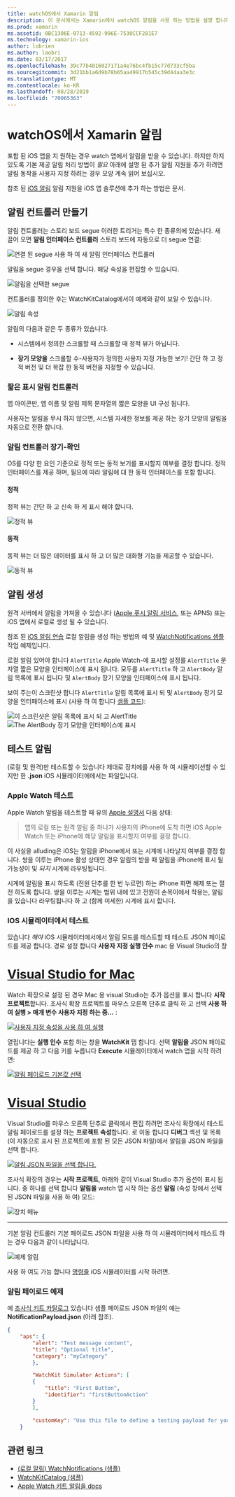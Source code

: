 ```yaml
---
title: watchOS에서 Xamarin 알림
description: 이 문서에서는 Xamarin에서 watchOS 알림을 사용 하는 방법을 설명 합니다. 알림을 생성 하 고 테스트 알림을 만드는 알림 컨트롤러를 설명 합니다.
ms.prod: xamarin
ms.assetid: 0BC1306E-0713-4592-996E-7530CCF281E7
ms.technology: xamarin-ios
author: lobrien
ms.author: laobri
ms.date: 03/17/2017
ms.openlocfilehash: 39c77b4016027171a4e76bc4fb15c77d733cf5ba
ms.sourcegitcommit: 3d21bb1a6d9b78b65aa49917b545c39d44aa3e3c
ms.translationtype: MT
ms.contentlocale: ko-KR
ms.lasthandoff: 08/28/2019
ms.locfileid: "70065363"
---
```

# <a name="watchos-notifications-in-xamarin"></a>watchOS에서 Xamarin 알림

포함 된 iOS 앱을 지 원하는 경우 watch 앱에서 알림을 받을 수 있습니다. 하지만 하지 있도록 기본 제공 알림 처리 방법이 *필요* 아래에 설명 된 추가 알림 지원을 추가 하려면 알림 동작을 사용자 지정 하려는 경우 모양 계속 읽어 보십시오.

참조 된 [iOS 알림](~/ios/platform/user-notifications/deprecated/index.md) 알림 지원을 iOS 앱 솔루션에 추가 하는 방법은 문서.

## <a name="creating-notification-controllers"></a>알림 컨트롤러 만들기

알림 컨트롤러는 스토리 보드 segue 이러한 트리거는 특수 한 종류의에 있습니다. 새 끌어 오면 **알림 인터페이스 컨트롤러** 스토리 보드에 자동으로 더 segue 연결:

![](notifications-images/notification-storyboard1.png "연결 된 segue 사용 하 여 새 알림 인터페이스 컨트롤러")

알림을 segue 경우을 선택 합니다. 해당 속성을 편집할 수 있습니다.

![](notifications-images/notification-storyboard2.png "알림을 선택한 segue")

컨트롤러를 정의한 후는 WatchKitCatalog에서이 예제와 같이 보일 수 있습니다.

![](notifications-images/notifications-segue.png "알림 속성")


알림의 다음과 같은 두 종류가 있습니다.

- 시스템에서 정의한 스크롤할 때 스크롤할 때 정적 뷰가 아닙니다.

- **장기 모양을** 스크롤할 수-사용자가 정의한 사용자 지정 가능한 보기! 간단 하 고 정적 버전 및 더 복잡 한 동적 버전을 지정할 수 있습니다.

### <a name="short-look-notification-controller"></a>짧은 표시 알림 컨트롤러

앱 아이콘만, 앱 이름 및 알림 제목 문자열의 짧은 모양을 UI 구성 됩니다.

사용자는 알림을 무시 하지 않으면, 시스템 자세한 정보를 제공 하는 장기 모양의 알림을 자동으로 전환 합니다.


### <a name="long-look-notification-controller"></a>알림 컨트롤러 장기-확인

OS를 다양 한 요인 기준으로 정적 또는 동적 보기를 표시할지 여부를 결정 합니다. 정적 인터페이스를 제공 하며, 필요에 따라 알림에 대 한 동적 인터페이스를 포함 합니다.

#### <a name="static"></a>정적

정적 뷰는 간단 하 고 신속 하 게 표시 해야 합니다.

![](notifications-images/notification-static.png "정적 뷰")

#### <a name="dynamic"></a>동적

동적 뷰는 더 많은 데이터를 표시 하 고 더 많은 대화형 기능을 제공할 수 있습니다.

![](notifications-images/notification-dynamic.png "동적 뷰")


## <a name="generating-notifications"></a>알림 생성

원격 서버에서 알림을 가져올 수 있습니다 ([Apple 푸시 알림 서비스](https://developer.apple.com/library/ios/documentation/NetworkingInternet/Conceptual/RemoteNotificationsPG/Chapters/ApplePushService.html), 또는 APNS) 또는 iOS 앱에서 로컬로 생성 될 수 있습니다.

참조 된 [iOS 알림 연습](~/ios/platform/user-notifications/deprecated/local-notifications-in-ios-walkthrough.md) 로컬 알림을 생성 하는 방법의 예 및 [WatchNotifications 샘플](https://docs.microsoft.com/samples/xamarin/ios-samples/watchkit-watchnotifications) 작업 예제입니다.

로컬 알림 있어야 합니다 `AlertTitle` Apple Watch-에 표시할 설정를 `AlertTitle` 문자열 짧은 모양을 인터페이스에 표시 됩니다. 모두를 `AlertTitle` 하 고 `AlertBody` 알림 목록에 표시 됩니다 및 `AlertBody` 장기 모양을 인터페이스에 표시 됩니다.

보여 주는이 스크린샷 합니다 `AlertTitle` 알림 목록에 표시 되 및 `AlertBody` 장기 모양을 인터페이스에 표시 (사용 하 여 합니다 [샘플 코드](https://docs.microsoft.com/samples/xamarin/ios-samples/watchkit-watchnotifications)):

![](notifications-images/watch-notificationslist-sml.png "이 스크린샷은 알림 목록에 표시 되 고 AlertTitle") ![](notifications-images/watch-notificationcontroller-sml.png "The AlertBody 장기 모양을 인터페이스에 표시")

## <a name="testing-notifications"></a>테스트 알림

(로컬 및 원격)만 테스트할 수 있습니다 제대로 장치에를 사용 하 여 시뮬레이션할 수 있지만 한 **.json** iOS 시뮬레이터에에서는 파일입니다.

### <a name="testing-on-apple-watch"></a>Apple Watch 테스트

Apple Watch 알림을 테스트할 때 유의 [Apple 설명서](https://developer.apple.com/library/ios/documentation/General/Conceptual/WatchKitProgrammingGuide/BasicSupport.html) 다음 상태:

> 앱의 로컬 또는 원격 알림 중 하나가 사용자의 iPhone에 도착 하면 iOS Apple Watch 또는 iPhone에 해당 알림을 표시할지 여부를 결정 합니다.

이 사실을 alluding은 iOS는 알림을 iPhone에서 또는 시계에 나타날지 여부를 결정 합니다. 쌍을 이루는 iPhone 활성 상태인 경우 알림의 받을 때 알림을 iPhone에 표시 될 가능성이 및 *되지* 시계에 라우팅됩니다.

시계에 알림을 표시 하도록 (전원 단추를 한 번 누르면) 하는 iPhone 화면 해제 또는 절전 하도록 합니다. 쌍을 이루는 시계는 범위 내에 있고 전원이 손목이에서 착용는, 알림을 있습니다 라우팅됩니다 하 고 (함께 미세한) 시계에 표시 합니다.

### <a name="testing-on-the-ios-simulator"></a>IOS 시뮬레이터에서 테스트

있습니다 *해야* iOS 시뮬레이터에서에서 알림 모드를 테스트할 때 테스트 JSON 페이로드를 제공 합니다. 경로 설정 합니다 **사용자 지정 실행 인수** mac 용 Visual Studio의 창

# <a name="visual-studio-for-mactabmacos"></a>[Visual Studio for Mac](#tab/macos)

Watch 확장으로 설정 된 경우 Mac 용 visual Studio는 추가 옵션을 표시 합니다 **시작 프로젝트**합니다.
조사식 확장 프로젝트를 마우스 오른쪽 단추로 클릭 하 고 선택 **사용 하 여 실행 > 매개 변수 사용자 지정 하는 중...** :

[![](notifications-images/runwith-customparams-sml.png "사용자 지정 속성을 사용 하 여 실행")](notifications-images/runwith-customparams.png#lightbox)

열립니다는 **실행 인수** 포함 하는 창을 **WatchKit** 탭 합니다. 선택 **알림을** JSON 페이로드를 제공 하 고 다음 키를 누릅니다 **Execute** 시뮬레이터에서 watch 앱을 시작 하려면:

[![](notifications-images/runwith-execargs-sml.png "알림 페이로드 기본값 선택")](notifications-images/runwith-execargs.png#lightbox)

# <a name="visual-studiotabwindows"></a>[Visual Studio](#tab/windows)

Visual Studio를 마우스 오른쪽 단추로 클릭에서 편집 하려면 조사식 확장에서 테스트 알림 페이로드를 설정 하는 **프로젝트 속성**합니다. 로 이동 합니다 **디버그** 섹션 및 목록 (이 자동으로 표시 된 프로젝트에 포함 된 모든 JSON 파일)에서 알림을 JSON 파일을 선택 합니다.

[![](notifications-images/runwith-execargs-sml-vs.png "알림 JSON 파일을 선택 합니다.")](notifications-images/runwith-execargs-vs.png#lightbox)

조사식 확장의 경우는 **시작 프로젝트**, 아래와 같이 Visual Studio 추가 옵션이 표시 됩니다. 중 하나를 선택 합니다 **알림을** watch 앱 시작 하는 옵션 **알림** (속성 창에서 선택 된 JSON 파일을 사용 하 여) 모드:

![](notifications-images/runwith-vs.png "장치 메뉴")

-----

기본 알림 컨트롤러 기본 페이로드 JSON 파일을 사용 하 여 시뮬레이터에서 테스트 하는 경우 다음과 같이 나타납니다.

![](notifications-images/notification-debug-sml.png "예제 알림")

사용 하 여도 가능 합니다 [명령줄](~/ios/watchos/troubleshooting.md#command_line) iOS 시뮬레이터를 시작 하려면.

### <a name="example-notification-payload"></a>알림 페이로드 예제

에 [조사식 키트 카탈로그](https://docs.microsoft.com/samples/xamarin/ios-samples/watchos-watchkitcatalog) 있습니다 샘플 페이로드 JSON 파일의 예는 **NotificationPayload.json** (아래 참조).

```json
{
    "aps": {
        "alert": "Test message content",
        "title": "Optional title",
        "category": "myCategory"
        },

        "WatchKit Simulator Actions": [
        {
            "title": "First Button",
            "identifier": "firstButtonAction"
        }
        ],

        "customKey": "Use this file to define a testing payload for your notifications. The aps dictionary specifies the category, alert text and title. The WatchKit Simulator Actions array can provide info for one or more action buttons in addition to the standard Dismiss button. Any other top level keys are custom payload. If you have multiple such JSON files in your project, you'll be able to choose between them in when selecting to debug the notification interface of your Watch App."
    }
```



## <a name="related-links"></a>관련 링크

- [(로컬 알림) WatchNotifications (샘플)](https://docs.microsoft.com/samples/xamarin/ios-samples/watchkit-watchnotifications)
- [WatchKitCatalog (샘플)](https://docs.microsoft.com/samples/xamarin/ios-samples/watchos-watchkitcatalog)
- [Apple Watch 키트 알림을 docs](https://developer.apple.com/library/ios/documentation/General/Conceptual/WatchKitProgrammingGuide/BasicSupport.html)

